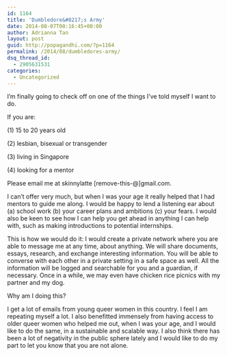 ```yaml
---
id: 1164
title: 'Dumbledore&#8217;s Army'
date: 2014-08-07T00:16:45+00:00
author: Adrianna Tan
layout: post
guid: http://popagandhi.com/?p=1164
permalink: /2014/08/dumbledores-army/
dsq_thread_id:
  - 2905631531
categories:
  - Uncategorized
---
```

I&#8217;m finally going to check off on one of the things I&#8217;ve told myself I want to do.

If you are:

(1) 15 to 20 years old
  
(2) lesbian, bisexual or transgender
  
(3) living in Singapore
  
(4) looking for a mentor

Please email me at skinnylatte [remove-this-@]gmail.com.

I can&#8217;t offer very much, but when I was your age it really helped that I had mentors to guide me along. I would be happy to lend a listening ear about (a) school work (b) your career plans and ambitions (c) your fears. I would also be keen to see how I can help you get ahead in anything I can help with, such as making introductions to potential internships.

This is how we would do it: I would create a private network where you are able to message me at any time, about anything. We will share documents, essays, research, and exchange interesting information. You will be able to converse with each other in a private setting in a safe space as well. All the information will be logged and searchable for you and a guardian, if necessary. Once in a while, we may even have chicken rice picnics with my partner and my dog.

Why am I doing this? 

I get a lot of emails from young queer women in this country. I feel I am repeating myself a lot. I also benefitted immensely from having access to older queer women who helped me out, when I was your age, and I would like to do the same, in a sustainable and scalable way. I also think there has been a lot of negativity in the public sphere lately and I would like to do my part to let you know that you are not alone.